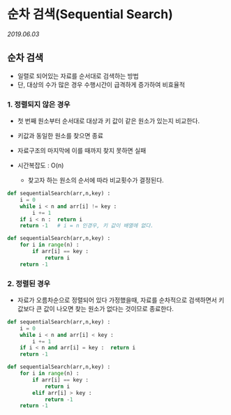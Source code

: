 # 순차 검색(Sequential Search)

*2019.06.03*



## 순차 검색

- 일렬로 되어있는 자료를 순서대로 검색하는 방법
- 단, 대상의 수가 많은 경우 수행시간이 급격하게 증가하여 비효율적



### 1. 정렬되지 않은 경우

- 첫 번째 원소부터 순서대로 대상과 키 값이 같은 원소가 있는지 비교한다.
- 키값과 동일한 원소를 찾으면 종료
- 자료구조의 마지막에 이를 때까지 찾지 못하면 실패

- 시간복잡도 : O(n) 
  - 찾고자 하는 원소의 순서에 따라 비교횟수가 결정된다.

```python
def sequentialSearch(arr,n,key) :
    i = 0
    while i < n and arr[i] != key :
        i += 1
    if i < n :  return i
    return -1	# i = n 인경우, 키 값이 배열에 없다.
```

```python
def sequentialSearch(arr,n,key) :
    for i in range(n) :
        if arr[i] == key :
            return i
    return -1
```



### 2. 정렬된 경우

- 자료가 오름차순으로 정렬되어 있다 가정했을때, 자료를 순차적으로 검색하면서 키 값보다 큰 값이 나오면 찾는 원소가 없다는 것이므로 종료한다.

```python
def sequentialSearch(arr,n,key) :
    i = 0
    while i < n and arr[i] < key :
        i += 1
    if i < n and arr[i] = key :  return i
    return -1
```

```python
def sequentialSearch(arr,n,key) :
	for i in range(n) :
        if arr[i] == key :
            return i 
        elif arr[i] > key :
            return -1
	return -1
```


